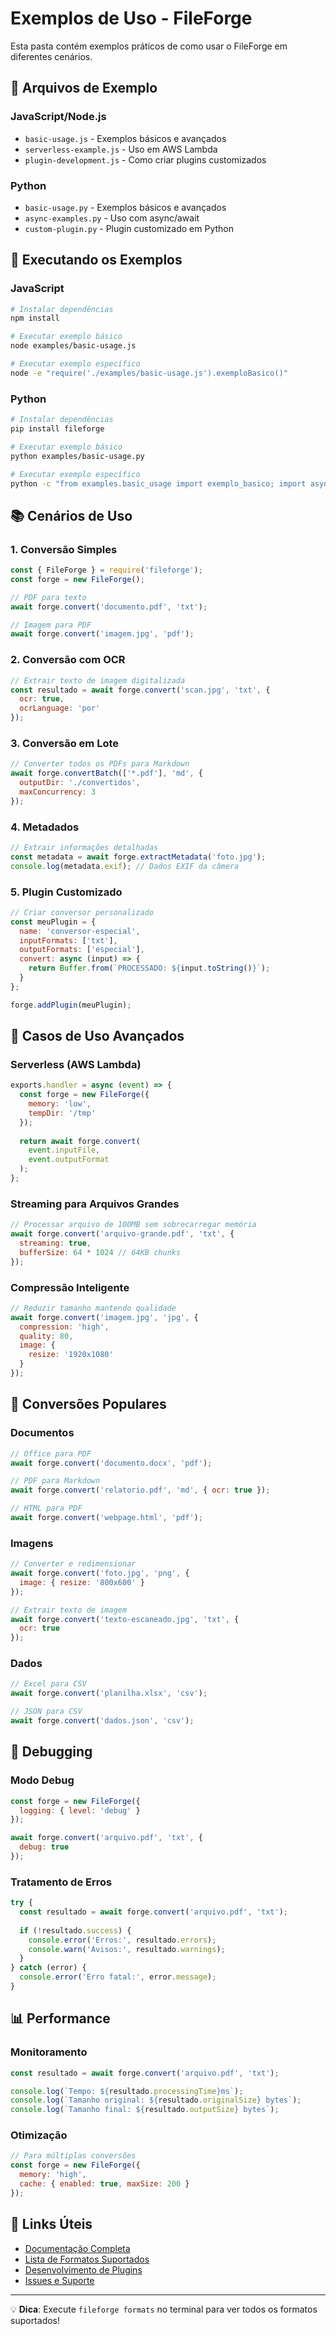 # Exemplos de Uso - FileForge

Esta pasta contém exemplos práticos de como usar o FileForge em diferentes cenários.

## 📁 Arquivos de Exemplo

### JavaScript/Node.js
- `basic-usage.js` - Exemplos básicos e avançados
- `serverless-example.js` - Uso em AWS Lambda
- `plugin-development.js` - Como criar plugins customizados

### Python
- `basic-usage.py` - Exemplos básicos e avançados
- `async-examples.py` - Uso com async/await
- `custom-plugin.py` - Plugin customizado em Python

## 🚀 Executando os Exemplos

### JavaScript
```bash
# Instalar dependências
npm install

# Executar exemplo básico
node examples/basic-usage.js

# Executar exemplo específico
node -e "require('./examples/basic-usage.js').exemploBasico()"
```

### Python
```bash
# Instalar dependências
pip install fileforge

# Executar exemplo básico
python examples/basic-usage.py

# Executar exemplo específico
python -c "from examples.basic_usage import exemplo_basico; import asyncio; asyncio.run(exemplo_basico())"
```

## 📚 Cenários de Uso

### 1. Conversão Simples
```javascript
const { FileForge } = require('fileforge');
const forge = new FileForge();

// PDF para texto
await forge.convert('documento.pdf', 'txt');

// Imagem para PDF
await forge.convert('imagem.jpg', 'pdf');
```

### 2. Conversão com OCR
```javascript
// Extrair texto de imagem digitalizada
const resultado = await forge.convert('scan.jpg', 'txt', {
  ocr: true,
  ocrLanguage: 'por'
});
```

### 3. Conversão em Lote
```javascript
// Converter todos os PDFs para Markdown
await forge.convertBatch(['*.pdf'], 'md', {
  outputDir: './convertidos',
  maxConcurrency: 3
});
```

### 4. Metadados
```javascript
// Extrair informações detalhadas
const metadata = await forge.extractMetadata('foto.jpg');
console.log(metadata.exif); // Dados EXIF da câmera
```

### 5. Plugin Customizado
```javascript
// Criar conversor personalizado
const meuPlugin = {
  name: 'conversor-especial',
  inputFormats: ['txt'],
  outputFormats: ['especial'],
  convert: async (input) => {
    return Buffer.from(`PROCESSADO: ${input.toString()}`);
  }
};

forge.addPlugin(meuPlugin);
```

## 🔧 Casos de Uso Avançados

### Serverless (AWS Lambda)
```javascript
exports.handler = async (event) => {
  const forge = new FileForge({ 
    memory: 'low',
    tempDir: '/tmp' 
  });
  
  return await forge.convert(
    event.inputFile, 
    event.outputFormat
  );
};
```

### Streaming para Arquivos Grandes
```javascript
// Processar arquivo de 100MB sem sobrecarregar memória
await forge.convert('arquivo-grande.pdf', 'txt', {
  streaming: true,
  bufferSize: 64 * 1024 // 64KB chunks
});
```

### Compressão Inteligente
```javascript
// Reduzir tamanho mantendo qualidade
await forge.convert('imagem.jpg', 'jpg', {
  compression: 'high',
  quality: 80,
  image: {
    resize: '1920x1080'
  }
});
```

## 🎯 Conversões Populares

### Documentos
```javascript
// Office para PDF
await forge.convert('documento.docx', 'pdf');

// PDF para Markdown
await forge.convert('relatorio.pdf', 'md', { ocr: true });

// HTML para PDF
await forge.convert('webpage.html', 'pdf');
```

### Imagens
```javascript
// Converter e redimensionar
await forge.convert('foto.jpg', 'png', {
  image: { resize: '800x600' }
});

// Extrair texto de imagem
await forge.convert('texto-escaneado.jpg', 'txt', {
  ocr: true
});
```

### Dados
```javascript
// Excel para CSV
await forge.convert('planilha.xlsx', 'csv');

// JSON para CSV
await forge.convert('dados.json', 'csv');
```

## 🐛 Debugging

### Modo Debug
```javascript
const forge = new FileForge({ 
  logging: { level: 'debug' }
});

await forge.convert('arquivo.pdf', 'txt', { 
  debug: true 
});
```

### Tratamento de Erros
```javascript
try {
  const resultado = await forge.convert('arquivo.pdf', 'txt');
  
  if (!resultado.success) {
    console.error('Erros:', resultado.errors);
    console.warn('Avisos:', resultado.warnings);
  }
} catch (error) {
  console.error('Erro fatal:', error.message);
}
```

## 📊 Performance

### Monitoramento
```javascript
const resultado = await forge.convert('arquivo.pdf', 'txt');

console.log(`Tempo: ${resultado.processingTime}ms`);
console.log(`Tamanho original: ${resultado.originalSize} bytes`);
console.log(`Tamanho final: ${resultado.outputSize} bytes`);
```

### Otimização
```javascript
// Para múltiplas conversões
const forge = new FileForge({
  memory: 'high',
  cache: { enabled: true, maxSize: 200 }
});
```

## 🔗 Links Úteis

- [Documentação Completa](https://github.com/julioamorimdev/FileForge/wiki)
- [Lista de Formatos Suportados](https://github.com/julioamorimdev/FileForge#formatos-suportados)
- [Desenvolvimento de Plugins](https://github.com/julioamorimdev/FileForge/wiki/Plugin-Development)
- [Issues e Suporte](https://github.com/julioamorimdev/FileForge/issues)

---

💡 **Dica**: Execute `fileforge formats` no terminal para ver todos os formatos suportados!
